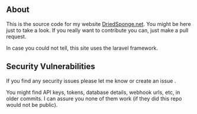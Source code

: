## About

This is the source code for my website [DriedSponge.net](https://driedsponge.net). You might be here just to take a look. If you really want to contribute you can, just make a pull request.

In case you could not tell, this site uses the laravel framework.
## Security Vulnerabilities
If you find any security issues please let me know or create an issue .

You might find API keys, tokens, database details, webhook urls, etc, in older commits. I can assure you none of them work (if they did this repo would not be public). 




